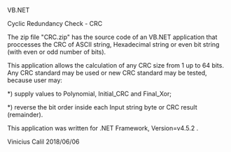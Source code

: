 VB.NET

Cyclic Redundancy Check - CRC

The zip file "CRC.zip" has the source code of an VB.NET application that proccesses the CRC of ASCII string, Hexadecimal string or even bit string (with even or odd number of bits).

This application allows the calculation of any CRC size from 1 up to 64 bits. Any CRC standard may be used or new CRC standard may be tested, because user may: 

  *) supply values to Polynomial, Initial_CRC and Final_Xor;
  
  *) reverse the bit order inside each Input string byte or CRC result (remainder). 
    
This application was written for .NET Framework, Version=v4.5.2 .

Vinicius Calil 2018/06/06
